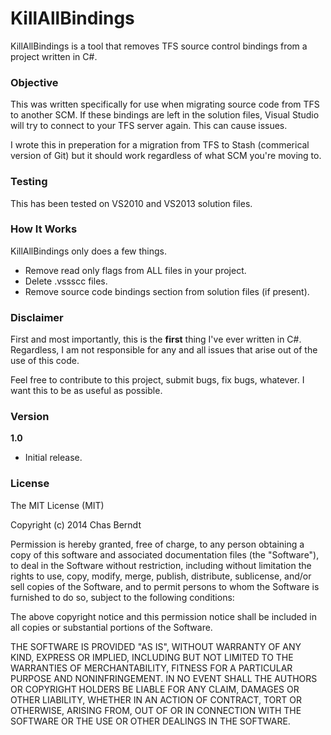 # KillAllBindings
KillAllBindings is a tool that removes TFS source control bindings from a project written in C#.

### Objective
This was written specifically for use when migrating source code from TFS to another SCM. If these bindings are left in the solution files, Visual Studio will try to connect to your TFS server again. This can cause issues.

I wrote this in preperation for a migration from TFS to Stash (commerical version of Git) but it should work regardless of what SCM you're moving to.

### Testing
This has been tested on VS2010 and VS2013 solution files. 

### How It Works
KillAllBindings only does a few things.
- Remove read only flags from ALL files in your project.
- Delete .vssscc files.
- Remove source code bindings section from solution files (if present).

### Disclaimer
First and most importantly, this is the <b>first</b> thing I've ever written in C#. Regardless, I am not responsible for any and all issues that arise out of the use of this code.

Feel free to contribute to this project, submit bugs, fix bugs, whatever. I want this to be as useful as possible.

### Version
<b>1.0</b>
- Initial release.

### License
The MIT License (MIT)

Copyright (c) 2014 Chas Berndt

Permission is hereby granted, free of charge, to any person obtaining a copy
of this software and associated documentation files (the "Software"), to deal
in the Software without restriction, including without limitation the rights
to use, copy, modify, merge, publish, distribute, sublicense, and/or sell
copies of the Software, and to permit persons to whom the Software is
furnished to do so, subject to the following conditions:

The above copyright notice and this permission notice shall be included in
all copies or substantial portions of the Software.

THE SOFTWARE IS PROVIDED "AS IS", WITHOUT WARRANTY OF ANY KIND, EXPRESS OR
IMPLIED, INCLUDING BUT NOT LIMITED TO THE WARRANTIES OF MERCHANTABILITY,
FITNESS FOR A PARTICULAR PURPOSE AND NONINFRINGEMENT. IN NO EVENT SHALL THE
AUTHORS OR COPYRIGHT HOLDERS BE LIABLE FOR ANY CLAIM, DAMAGES OR OTHER
LIABILITY, WHETHER IN AN ACTION OF CONTRACT, TORT OR OTHERWISE, ARISING FROM,
OUT OF OR IN CONNECTION WITH THE SOFTWARE OR THE USE OR OTHER DEALINGS IN
THE SOFTWARE.